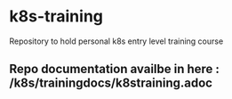 # k8s-training
Repository to hold personal k8s entry level training course

##  Repo documentation availbe in here : /k8s/trainingdocs/k8straining.adoc
